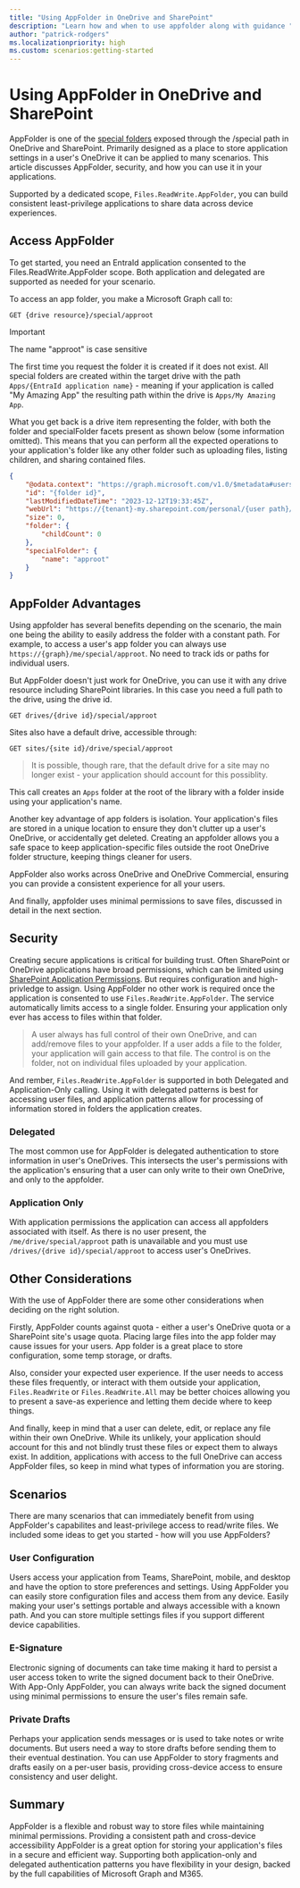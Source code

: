 ```yaml
---
title: "Using AppFolder in OneDrive and SharePoint"
description: "Learn how and when to use appfolder along with guidance "
author: "patrick-rodgers"
ms.localizationpriority: high
ms.custom: scenarios:getting-started
---
```


# Using AppFolder in OneDrive and SharePoint

AppFolder is one of the [special folders](../api-reference/v1.0/api/drive-get-specialfolder.md) exposed through the /special path in OneDrive and SharePoint. Primarily designed as a place to store application settings in a user's OneDrive it can be applied to many scenarios. This article discusses AppFolder, security, and how you can use it in your applications.

Supported by a dedicated scope, `Files.ReadWrite.AppFolder`, you can build consistent least-privilege applications to share data across device experiences.

## Access AppFolder

To get started, you need an EntraId application consented to the Files.ReadWrite.AppFolder scope. Both application and delegated are supported as needed for your scenario.

To access an app folder, you make a Microsoft Graph call to:

```HTTP
GET {drive resource}/special/approot
```

> [!IMPORTANT]
> The name "approot" is case sensitive

The first time you request the folder it is created if it does not exist. All special folders are created within the target drive with the path `Apps/{EntraId application name}` - meaning if your application is called "My Amazing App" the resulting path within the drive is `Apps/My Amazing App`.

What you get back is a drive item representing the folder, with both the folder and specialFolder facets present as shown below (some information omitted). This means that you can perform all the expected operations to your application's folder like any other folder such as uploading files, listing children, and sharing contained files.

```JSON
{
    "@odata.context": "https://graph.microsoft.com/v1.0/$metadata#users('{user id}')/drive/special/$entity",
    "id": "{folder id}",
    "lastModifiedDateTime": "2023-12-12T19:33:45Z",
    "webUrl": "https://{tenant}-my.sharepoint.com/personal/{user path}/Documents/Apps/{app name}",
    "size": 0,
    "folder": {
        "childCount": 0
    },
    "specialFolder": {
        "name": "approot"
    }
}
```

## AppFolder Advantages

Using appfolder has several benefits depending on the scenario, the main one being the ability to easily address the folder with a constant path. For example, to access a user's app folder you can always use `https://{graph}/me/special/approot`. No need to track ids or paths for individual users.

But AppFolder doesn't just work for OneDrive, you can use it with any drive resource including SharePoint libraries. In this case you need a full path to the drive, using the drive id.

```HTTP
GET drives/{drive id}/special/approot
```

Sites also have a default drive, accessible through:

```HTTP
GET sites/{site id}/drive/special/approot
```

> It is possible, though rare, that the default drive for a site may no longer exist - your application should account for this possiblity.

This call creates an `Apps` folder at the root of the library with a folder inside using your application's name.

Another key advantage of app folders is isolation. Your application's files are stored in a unique location to ensure they don't clutter up a user's OneDrive, or accidentally get deleted. Creating an appfolder allows you a safe space to keep application-specific files outside the root OneDrive folder structure, keeping things cleaner for users.

AppFolder also works across OneDrive and OneDrive Commercial, ensuring you can provide a consistent experience for all your users.

And finally, appfolder uses minimal permissions to save files, discussed in detail in the next section.

## Security

Creating secure applications is critical for building trust. Often SharePoint or OneDrive applications have broad permissions, which can be limited using [SharePoint Application Permissions](./permissions-selected-overview.md). But requires configuration and high-privledge to assign. Using AppFolder no other work is required once the application is consented to use `Files.ReadWrite.AppFolder`. The service automatically limits access to a single folder. Ensuring your application only ever has access to files within that folder.

> A user always has full control of their own OneDrive, and can add/remove files to your appfolder. If a user adds a file to the folder, your application will gain access to that file. The control is on the folder, not on individual files uploaded by your application.

And rember, `Files.ReadWrite.AppFolder` is supported in both Delegated and Application-Only calling. Using it with delegated patterns is best for accessing user files, and application patterns allow for processing of information stored in folders the application creates.

### Delegated

The most common use for AppFolder is delegated authentication to store information in user's OneDrives. This intersects the user's permissions with the application's ensuring that a user can only write to their own OneDrive, and only to the appfolder.

### Application Only

With application permissions the application can access all appfolders associated with itself. As there is no user present, the `/me/drive/special/approot` path is unavailable and you must use `/drives/{drive id}/special/approot` to access user's OneDrives.

## Other Considerations

With the use of AppFolder there are some other considerations when deciding on the right solution.

Firstly, AppFolder counts against quota - either a user's OneDrive quota or a SharePoint site's usage quota. Placing large files into the app folder may cause issues for your users. App folder is a great place to store configuration, some temp storage, or drafts.

Also, consider your expected user experience. If the user needs to access these files frequently, or interact with them outside your application, `Files.ReadWrite` or `Files.ReadWrite.All` may be better choices allowing you to present a save-as experience and letting them decide where to keep things.

And finally, keep in mind that a user can delete, edit, or replace any file within their own OneDrive. While its unlikely, your application should account for this and not blindly trust these files or expect them to always exist. In addition, applications with access to the full OneDrive can access AppFolder files, so keep in mind what types of information you are storing.

## Scenarios

There are many scenarios that can immediately benefit from using AppFolder's capabilites and least-privilege access to read/write files. We included some ideas to get you started - how will you use AppFolders? 

### User Configuration

Users access your application from Teams, SharePoint, mobile, and desktop and have the option to store preferences and settings. Using AppFolder you can easily store configuration files and access them from any device. Easily making your user's settings portable and always accessible with a known path. And you can store multiple settings files if you support different device capabilities.

### E-Signature

Electronic signing of documents can take time making it hard to persist a user access token to write the signed document back to their OneDrive. With App-Only AppFolder, you can always write back the signed document using minimal permissions to ensure the user's files remain safe.

### Private Drafts

Perhaps your application sends messages or is used to take notes or write documents. But users need a way to store drafts before sending them to their eventual destination. You can use AppFolder to story fragments and drafts easily on a per-user basis, providing cross-device access to ensure consistency and user delight.

## Summary

AppFolder is a flexible and robust way to store files while maintaining minimal permissions. Providing a consistent path and cross-device accessibility AppFolder is a great option for storing your application's files in a secure and efficient way. Supporting both application-only and delegated authentication patterns you have flexibility in your design, backed by the full capabilities of Microsoft Graph and M365.

